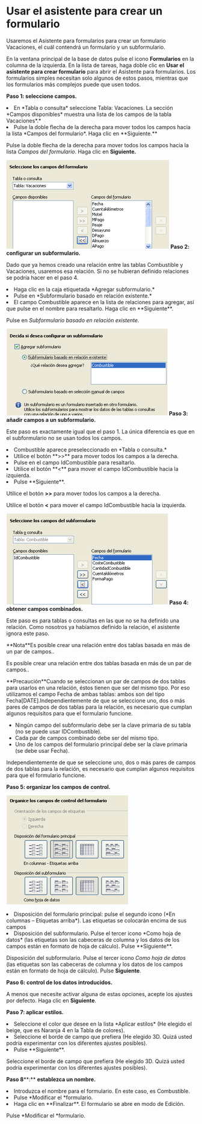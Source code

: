 
# Usar el asistente para crear un formulario

Usaremos el Asistente para formularios para crear un formulario Vacaciones, el cuál contendrá un formulario y un subformulario.

En la ventana principal de la base de datos pulse el icono **Formularios** en la columna de la izquierda. En la lista de tareas, haga doble clic en **Usar el asistente para crear formulario** para abrir el Asistente para formularios. Los formularios simples necesitan solo algunos de estos pasos, mientras que los formularios más complejos puede que usen todos.

**Paso 1: seleccione campos.**

<li>
En *Tabla o consulta* seleccione Tabla: Vacaciones. La sección *Campos disponibles* muestra una lista de los campos de la tabla Vacaciones*.*
</li>
<li>
Pulse la doble flecha de la derecha para mover todos los campos hacia la lista *Campos del formulario*. Haga clic en **Siguiente.**
</li>

Pulse la doble flecha de la derecha para mover todos los campos hacia la lista *Campos del formulario*. Haga clic en **Siguiente.**

![](https://raw.githubusercontent.com/catedu/libreOffice-la-suite-ofimatica-libre/master/img/AistenteForm.png)
**Paso 2: configurar un subformulario.**

Dado que ya hemos creado una relación entre las tablas Combustible y Vacaciones, usaremos esa relación. Si no se hubieran definido relaciones se podría hacer en el paso 4.

<li value="1">
Haga clic en la caja etiquetada *Agregar subformulario.*
</li>
<li>
Pulse en *Subformulario basado en relación existente.*
</li>
<li>
El campo Combustible aparece en la lista de relaciones para agregar, así que pulse en el nombre para resaltarlo. Haga clic en **Siguiente**.
</li>

Pulse en *Subformulario basado en relación existente.*

![](https://raw.githubusercontent.com/catedu/libreOffice-la-suite-ofimatica-libre/master/img/SubForm.png)
**Paso 3: añadir campos a un subformulario.**

Este paso es exactamente igual que el paso 1. La única diferencia es que en el subformulario no se usan todos los campos.

<li value="1">
Combustible aparece preseleccionado en *Tabla o consulta.*
</li>
<li>
Utilice el botón **&gt;&gt;** para mover todos los campos a la derecha.
</li>
<li>
Pulse en el campo IdCombustible para resaltarlo.
</li>
<li>
Utilice el botón **&lt;** para mover el campo IdCombustible hacia la izquierda.
</li>
<li>
Pulse **Siguiente**.
</li>

Utilice el botón **&gt;&gt;** para mover todos los campos a la derecha.

Utilice el botón **&lt;** para mover el campo IdCombustible hacia la izquierda.

![](https://raw.githubusercontent.com/catedu/libreOffice-la-suite-ofimatica-libre/master/img/SubForm1.png)
**Paso 4: obtener campos combinados.**

Este paso es para tablas o consultas en las que no se ha definido una relación. Como nosotros ya habíamos definido la relación, el asistente ignora este paso.
<td width="15%" bgcolor="#94bd5e">**Nota**</td><td width="85%" valign="top">Es posible crear una relación entre dos tablas basada en más de un par de campos..</td>

Es posible crear una relación entre dos tablas basada en más de un par de campos..
<td width="15%" bgcolor="#ffd320">**Precaución**</td><td width="85%" valign="top">Cuando se seleccionan un par de campos de dos tablas para usarlos en una relación, éstos tienen que ser del mismo tipo. Por eso utilizamos el campo Fecha de ambas tablas: ambos son del tipo Fecha[DATE].Independientemente de que se seleccione uno, dos o más pares de campos de dos tablas para la relación, es necesario que cumplan algunos requisitos para que el formulario funcione.<ul><li value="1">Ningún campo del subformulario debe ser la clave primaria de su tabla (no se puede usar IDCombustible).</li><li>Cada par de campos combinado debe ser del mismo tipo.</li><li>Uno de los campos del formulario principal debe ser la clave primaria (se debe usar Fecha).</li></ul></td>



Independientemente de que se seleccione uno, dos o más pares de campos de dos tablas para la relación, es necesario que cumplan algunos requisitos para que el formulario funcione.

**Paso 5: organizar los campos de control.**

![](https://raw.githubusercontent.com/catedu/libreOffice-la-suite-ofimatica-libre/master/img/FormySubform.png)
<li>
Disposición del formulario principal: pulse el segundo icono (*En columnas – Etiquetas arriba*). Las etiquetas se colocarán encima de sus campos
</li>
<li>
Disposición del subformulario. Pulse el tercer icono *Como hoja de datos* (las etiquetas son las cabeceras de columna y los datos de los campos están en formato de hoja de cálculo). Pulse **Siguiente**.
</li>

Disposición del subformulario. Pulse el tercer icono *Como hoja de datos* (las etiquetas son las cabeceras de columna y los datos de los campos están en formato de hoja de cálculo). Pulse **Siguiente**.



**Paso 6: control de los datos introducidos.**

A menos que necesite activar alguna de estas opciones, acepte los ajustes por defecto. Haga clic en **Siguiente**.

**Paso 7: aplicar estilos.**

<li value="1">
Seleccione el color que desee en la lista *Aplicar estilos* (He elegido el beige, que es Naranja 4 en la Tabla de colores).
</li>
<li>
Seleccione el borde de campo que prefiera (He elegido 3D. Quizá usted podría experimentar con los diferentes ajustes posibles).
</li>
<li>
Pulse **Siguiente**.
</li>

Seleccione el borde de campo que prefiera (He elegido 3D. Quizá usted podría experimentar con los diferentes ajustes posibles).

**Paso 8****:** **establezca un nombre.**

<li value="1">
Introduzca el nombre para el formulario. En este caso, es Combustible.
</li>
<li>
Pulse *Modificar el *formulario.
</li>
<li>
Haga clic en **Finalizar**. El formulario se abre en modo de Edición.
</li>

Pulse *Modificar el *formulario.


